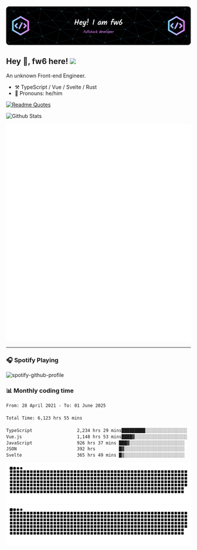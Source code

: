 ![Header](github-header-image.png)

## Hey 👋, fw6 here! <img src="https://github.githubassets.com/images/mona-whisper.gif" height="24" />


An unknown Front-end Engineer.

-   :hammer_and_pick: TypeScript / Vue / Svelte / Rust
-   :man: Pronouns: he/him


[![Readme Quotes](https://quotes-github-readme.vercel.app/api?type=horizontal&theme=algolia)](https://github.com/piyushsuthar/github-readme-quotes)



![Github Stats](https://github-readme-stats.vercel.app/api?username=fw6&bg_color=30,e96443,904e95&title_color=fff&text_color=fff)

![](https://raw.githubusercontent.com/fw6/github-stats-transparent/output/generated/overview.svg)
![](https://raw.githubusercontent.com/fw6/github-stats-transparent/output/generated/languages.svg)


---

### 🎧 Spotify Playing

<!-- ![spotify-github-profile](/img/default.svg) -->

![spotify-github-profile](https://spotify-github-profile.vercel.app/api/view.svg?uid=r6wn4hdvypv0lkzyrj0e0pjct&cover_image=true&theme=default&show_offline=true&background_color=9a10ad&interchange=true&bar_color_cover=true)



### :bar_chart: Monthly coding time 

<!--START_SECTION:waka-->

```txt
From: 28 April 2021 - To: 01 June 2025

Total Time: 6,123 hrs 55 mins

TypeScript                 2,234 hrs 29 mins█████████░░░░░░░░░░░░░░░░   36.49 %
Vue.js                     1,148 hrs 53 mins████▓░░░░░░░░░░░░░░░░░░░░   18.76 %
JavaScript                 926 hrs 37 mins ███▓░░░░░░░░░░░░░░░░░░░░░   15.13 %
JSON                       392 hrs         █▓░░░░░░░░░░░░░░░░░░░░░░░   06.40 %
Svelte                     365 hrs 49 mins █▒░░░░░░░░░░░░░░░░░░░░░░░   05.97 %
```

<!--END_SECTION:waka-->




![github contribution grid snake animation](https://raw.githubusercontent.com/platane/platane/output/github-contribution-grid-snake-dark.svg#gh-dark-mode-only)![github contribution grid snake animation](https://raw.githubusercontent.com/platane/platane/output/github-contribution-grid-snake.svg#gh-light-mode-only)
